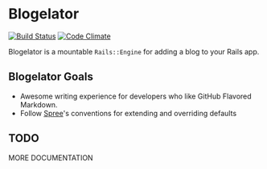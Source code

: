 # Blogelator

[![Build Status](https://travis-ci.org/codelation/blogelator.png?branch=master)](https://travis-ci.org/codelation/blogelator)
[![Code Climate](https://codeclimate.com/github/codelation/blogelator.png)](https://codeclimate.com/github/codelation/blogelator)

Blogelator is a mountable `Rails::Engine` for adding a blog to your Rails app.

## Blogelator Goals

- Awesome writing experience for developers who like GitHub Flavored Markdown.
- Follow [Spree](https://github.com/spree/spree)'s conventions for extending and overriding defaults

## TODO

MORE DOCUMENTATION